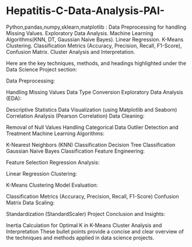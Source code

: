 # Hepatitis-C-Data-Analysis-PAI-
Python,pandas,numpy,sklearn,matplotlib : Data Preprocessing for handling Missing Values. Exploratory Data Analysis. Machine Learning Algorithms(KNN, DT, Gaussian Naive Bayes). Linear Regression. K-Means Clustering. Classification Metrics (Accuracy, Precision, Recall, F1-Score), Confusion Matrix. Cluster Analysis and Interpretation.

Here are the key techniques, methods, and headings highlighted under the Data Science Project section:

Data Preprocessing:

Handling Missing Values
Data Type Conversion
Exploratory Data Analysis (EDA):

Descriptive Statistics
Data Visualization (using Matplotlib and Seaborn)
Correlation Analysis (Pearson Correlation)
Data Cleaning:

Removal of Null Values
Handling Categorical Data
Outlier Detection and Treatment
Machine Learning Algorithms:

K-Nearest Neighbors (KNN) Classification
Decision Tree Classification
Gaussian Naive Bayes Classification
Feature Engineering:

Feature Selection
Regression Analysis:

Linear Regression
Clustering:

K-Means Clustering
Model Evaluation:

Classification Metrics (Accuracy, Precision, Recall, F1-Score)
Confusion Matrix
Data Scaling:

Standardization (StandardScaler)
Project Conclusion and Insights:

Inertia Calculation for Optimal K in K-Means
Cluster Analysis and Interpretation
These bullet points provide a concise and clear overview of the techniques and methods applied in data science projects.
